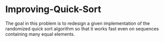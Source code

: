 # Improving-Quick-Sort
The goal in this problem is to redesign a given implementation of the randomized quick sort algorithm so that it works fast even on sequences containing many equal elements.
